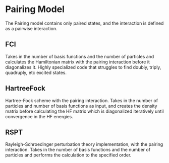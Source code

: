 # Pairing Model
The Pairing model contains only paired states, and the interaction is defined as a pairwise interaction.

## FCI
Takes in the number of basis functions and the number of particles and calculates the Hamiltonian matrix with the pairing interaction before it diagonalizes it. Highly specialized code that struggles to find doubly, triply, quadruply, etc excited states.

## HartreeFock
Hartree-Fock scheme with the pairing interaction. Takes in the number of particles and number of basis functions as input, and creates the density matrix before calculating the HF matrix which is diagonalized iteratively until convergence in the HF energies.

## RSPT
Rayleigh-Schroedinger perturbation theory implementation, with the pairing interaction. Takes in the number of basis functions and the number of particles and performs the calculation to the specified order.
